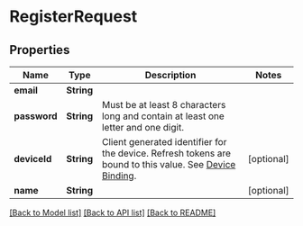 # RegisterRequest

## Properties
Name | Type | Description | Notes
------------ | ------------- | ------------- | -------------
**email** | **String** |  | 
**password** | **String** | Must be at least 8 characters long and contain at least one letter and one digit.  | 
**deviceId** | **String** | Client generated identifier for the device. Refresh tokens are bound to this value. See [Device Binding](authn-authz.md#device-binding).  | [optional] 
**name** | **String** |  | [optional] 

[[Back to Model list]](../README.md#documentation-for-models) [[Back to API list]](../README.md#documentation-for-api-endpoints) [[Back to README]](../README.md)


